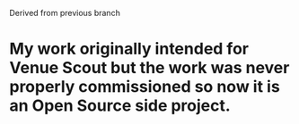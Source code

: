 Derived from previous branch

My work originally intended for Venue Scout but the work was never properly commissioned so now it is an Open Source side project. 
=====
